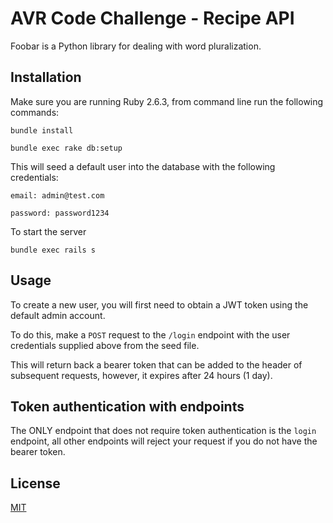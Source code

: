 # AVR Code Challenge - Recipe API

Foobar is a Python library for dealing with word pluralization.

## Installation

Make sure you are running Ruby 2.6.3, from command line run the following commands:

```
bundle install
```
```
bundle exec rake db:setup
```

This will seed a default user into the database with the following credentials:

`email: admin@test.com`

`password: password1234`

To start the server

```
bundle exec rails s
```

## Usage

To create a new user, you will first need to obtain a JWT token using the default admin account.

To do this, make a `POST` request to the `/login` endpoint with the user credentials supplied above from the seed file.

This will return back a bearer token that can be added to the header of subsequent requests, however, it expires after 24 hours (1 day).

## Token authentication with endpoints

The ONLY endpoint that does not require token authentication is the `login` endpoint, all other endpoints will reject your request if you do not have the bearer token.

## License
[MIT](https://choosealicense.com/licenses/mit/)
